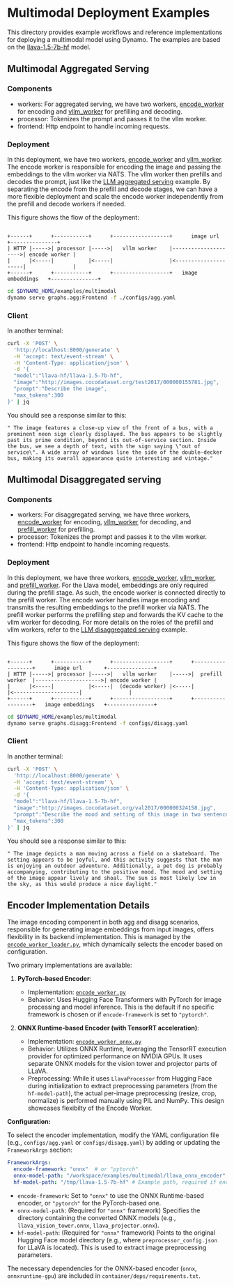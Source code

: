 <!--
SPDX-FileCopyrightText: Copyright (c) 2025 NVIDIA CORPORATION & AFFILIATES. All rights reserved.
SPDX-License-Identifier: Apache-2.0

Licensed under the Apache License, Version 2.0 (the "License");
you may not use this file except in compliance with the License.
You may obtain a copy of the License at

http://www.apache.org/licenses/LICENSE-2.0

Unless required by applicable law or agreed to in writing, software
distributed under the License is distributed on an "AS IS" BASIS,
WITHOUT WARRANTIES OR CONDITIONS OF ANY KIND, either express or implied.
See the License for the specific language governing permissions and
limitations under the License.
-->

# Multimodal Deployment Examples

This directory provides example workflows and reference implementations for deploying a multimodal model using Dynamo.
The examples are based on the [llava-1.5-7b-hf](https://huggingface.co/llava-hf/llava-1.5-7b-hf) model.

## Multimodal Aggregated Serving

### Components

- workers: For aggregated serving, we have two workers, [encode_worker](components/encode_worker.py) for encoding and [vllm_worker](components/worker.py) for prefilling and decoding.
- processor: Tokenizes the prompt and passes it to the vllm worker.
- frontend: Http endpoint to handle incoming requests.

### Deployment

In this deployment, we have two workers, [encode_worker](components/encode_worker.py) and [vllm_worker](components/worker.py).
The encode worker is responsible for encoding the image and passing the embeddings to the vllm worker via NATS.
The vllm worker then prefills and decodes the prompt, just like the [LLM aggregated serving](../llm/README.md) example.
By separating the encode from the prefill and decode stages, we can have a more flexible deployment and scale the
encode worker independently from the prefill and decode workers if needed.

This figure shows the flow of the deployment:
```

+------+      +-----------+      +------------------+      image url       +---------------+
| HTTP |----->| processor |----->|   vllm worker    |--------------------->| encode worker |
|      |<-----|           |<-----|                  |<---------------------|               |
+------+      +-----------+      +------------------+   image embeddings   +---------------+

```

```bash
cd $DYNAMO_HOME/examples/multimodal
dynamo serve graphs.agg:Frontend -f ./configs/agg.yaml
```

### Client

In another terminal:
```bash
curl -X 'POST' \
  'http://localhost:8000/generate' \
  -H 'accept: text/event-stream' \
  -H 'Content-Type: application/json' \
  -d '{
  "model":"llava-hf/llava-1.5-7b-hf",
  "image":"http://images.cocodataset.org/test2017/000000155781.jpg",
  "prompt":"Describe the image",
  "max_tokens":300
}' | jq
```

You should see a response similar to this:
```
" The image features a close-up view of the front of a bus, with a prominent neon sign clearly displayed. The bus appears to be slightly past its prime condition, beyond its out-of-service section. Inside the bus, we see a depth of text, with the sign saying \"out of service\". A wide array of windows line the side of the double-decker bus, making its overall appearance quite interesting and vintage."
```

## Multimodal Disaggregated serving

### Components

- workers: For disaggregated serving, we have three workers, [encode_worker](components/encode_worker.py) for encoding, [vllm_worker](components/worker.py) for decoding, and [prefill_worker](components/prefill_worker.py) for prefilling.
- processor: Tokenizes the prompt and passes it to the vllm worker.
- frontend: Http endpoint to handle incoming requests.

### Deployment

In this deployment, we have three workers, [encode_worker](components/encode_worker.py), [vllm_worker](components/worker.py), and [prefill_worker](components/prefill_worker.py).
For the Llava model, embeddings are only required during the prefill stage. As such, the encode worker is connected directly to the prefill worker.
The encode worker handles image encoding and transmits the resulting embeddings to the prefill worker via NATS.
The prefill worker performs the prefilling step and forwards the KV cache to the vllm worker for decoding.
For more details on the roles of the prefill and vllm workers, refer to the [LLM disaggregated serving](../llm/README.md) example.

This figure shows the flow of the deployment:
```

+------+      +-----------+      +------------------+      +------------------+      image url       +---------------+
| HTTP |----->| processor |----->|   vllm worker    |----->|  prefill worker  |--------------------->| encode worker |
|      |<-----|           |<-----|  (decode worker) |<-----|                  |<---------------------|               |
+------+      +-----------+      +------------------+      +------------------+   image embeddings   +---------------+

```


```bash
cd $DYNAMO_HOME/examples/multimodal
dynamo serve graphs.disagg:Frontend -f configs/disagg.yaml
```

### Client

In another terminal:
```bash
curl -X 'POST' \
  'http://localhost:8000/generate' \
  -H 'accept: text/event-stream' \
  -H 'Content-Type: application/json' \
  -d '{
  "model":"llava-hf/llava-1.5-7b-hf",
  "image":"http://images.cocodataset.org/val2017/000000324158.jpg",
  "prompt":"Describe the mood and setting of this image in two sentences. What time of day do you think it is?",
  "max_tokens":300
}' | jq
```

You should see a response similar to this:
```
" The image depicts a man moving across a field on a skateboard. The setting appears to be joyful, and this activity suggests that the man is enjoying an outdoor adventure. Additionally, a pet dog is probably accompanying, contributing to the positive mood. The mood and setting of the image appear lively and shoal. The sun is most likely low in the sky, as this would produce a nice daylight."
```

## Encoder Implementation Details

The image encoding component in both agg and disagg scenarios, responsible for generating image embeddings from input images, offers flexibility in its backend implementation. This is managed by the [`encode_worker_loader.py`](components/encode_worker_loader.py), which dynamically selects the encoder based on configuration.

Two primary implementations are available:

1.  **PyTorch-based Encoder**:
    *   Implementation: [`encode_worker.py`](components/encode_worker.py)
    *   Behavior: Uses Hugging Face Transformers with PyTorch for image processing and model inference. This is the default if no specific framework is chosen or if `encode-framework` is set to `"pytorch"`.

2.  **ONNX Runtime-based Encoder (with TensorRT acceleration)**:
    *   Implementation: [`encode_worker_onnx.py`](components/encode_worker_onnx.py)
    *   Behavior: Utilizes ONNX Runtime, leveraging the TensorRT execution provider for optimized performance on NVIDIA GPUs. It uses separate ONNX models for the vision tower and projector parts of LLaVA.
    *   Preprocessing: While it uses `LlavaProcessor` from Hugging Face during initialization to extract preprocessing parameters (from the `hf-model-path`), the actual per-image preprocessing (resize, crop, normalize) is performed manually using PIL and NumPy. This design showcases flexibilty of the Encode Worker.

**Configuration:**

To select the encoder implementation, modify the YAML configuration file (e.g., `configs/agg.yaml` or `configs/disagg.yaml`) by adding or updating the `FrameworkArgs` section:

```yaml
FrameworkArgs:
  encode-framework: "onnx"  # or "pytorch"
  onnx-model-path: "/workspace/examples/multimodal/llava_onnx_encoder" # Example path, required if encode-framework is "onnx"
  hf-model-path: "/tmp/llava-1.5-7b-hf" # Example path, required if encode-framework is "onnx"
```

*   `encode-framework`: Set to `"onnx"` to use the ONNX Runtime-based encoder, or `"pytorch"` for the PyTorch-based one.
*   `onnx-model-path`: (Required for `"onnx"` framework) Specifies the directory containing the converted ONNX models (e.g., `llava_vision_tower.onnx`, `llava_projector.onnx`).
*   `hf-model-path`: (Required for `"onnx"` framework) Points to the original Hugging Face model directory (e.g., where `preprocessor_config.json` for LLaVA is located). This is used to extract image preprocessing parameters.

The necessary dependencies for the ONNX-based encoder (`onnx`, `onnxruntime-gpu`) are included in `container/deps/requirements.txt`.
